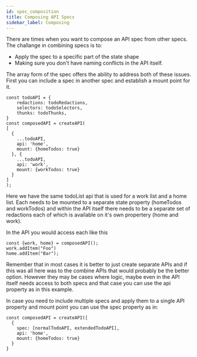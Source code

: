 ```yaml
---
id: spec_composition
title: Composing API Specs
sidebar_label: Composing
---
```

There are times when you want to compose an API spec from other specs.  The challange in combining specs is to:
* Apply the spec to a specific part of the state shape
* Making sure you don't have naming conflicts in the API itself.

The array form of the spec offers the ability to address both of these issues.  First you can include a spec in another spec and establish a mount point for it.
```
const todoAPI = {
    redactions: todoRedactions,
    selectors: todoSelectors,
    thunks: todoThunks,
}
const composedAPI = createAPI(
[
  {
    ...todoAPI,
    api: 'home',
    mount: {homeTodos: true}     
  }, {
    ...todoAPI,
    api: 'work',
    mount: {workTodos: true}     
  }
]
);
```
Here we have the same todoList api that is used for a work list and a home list.  Each needs to be mounted to a separate state property (homeTodos and workTodos) and within the API itself there needs to be a separate set of redactions each of which is available on it's own propertery (home and work).
  
  In the API you would access each like this
```
const {work, home} = composedAPI();
work.addItem("Foo")
home.addItem("Bar");
```
Remember that in most cases it is better to just create separate APIs and if this was all here was to the combine APIs that would probably be the better option.  However they may be cases where logic, maybe even in the API itself needs access to both specs and that case you can use the api property as in this example.   

In case you need to include multiple specs and apply them to a single API property and mount point you can use the spec property as in:
```
const composedAPI = createAPI([
  {
    spec: [normalTodoAPI, extendedTodoAPI],
    api: 'home',
    mount: {homeTodos: true}     
  }
}
```


